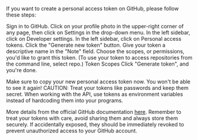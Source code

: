 If you want to create a personal access token on GitHub, please follow these steps:

Sign in to GitHub.
Click on your profile photo in the upper-right corner of any page, then click on Settings in the drop-down menu.
In the left sidebar, click on Developer settings.
In the left sidebar, click on Personal access tokens.
Click the "Generate new token" button.
Give your token a descriptive name in the "Note" field.
Choose the scopes, or permissions, you'd like to grant this token. (To use your token to access repositories from the command line, select repo.)
Token Scopes
Click "Generate token", and you're done.


Make sure to copy your new personal access token now. You won't be able to see it again!
CAUTION: Treat your tokens like passwords and keep them secret. When working with the API, use tokens as environment variables instead of hardcoding them into your programs.


More details from the official GitHub documentation [here](https://docs.github.com/en/authentication/keeping-your-account-and-data-secure/managing-your-personal-access-tokens).
Remember to treat your tokens with care, avoid sharing them and always store them securely. If accidentally exposed, they should be immediately revoked to prevent unauthorized access to your GitHub account.